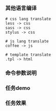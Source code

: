 ### 其他语言编译
```shell
# css lang translate
less -> css
sass -> css
stylus -> css

# js lang translate
coffee -> js

# template translate
.tpl -> html
```

### 命令参数说明

### 任务demo

### 任务效果